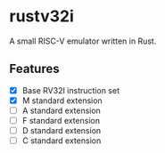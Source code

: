 # rustv32i

A small RISC-V emulator written in Rust.

## Features

- [x] Base RV32I instruction set
- [x] M standard extension
- [ ] A standard extension
- [ ] F standard extension
- [ ] D standard extension
- [ ] C standard extension
